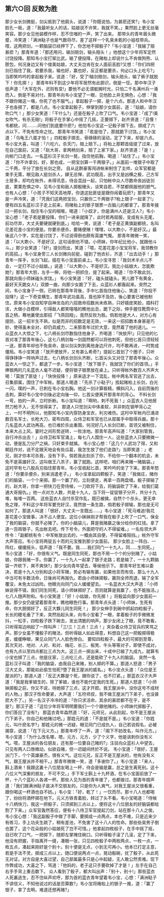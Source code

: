 ## 第六○回 反败为胜

那少女长剑微挺，剑尖抵到了他肩头，说道：「你既说怕，为甚麽还笑?」韦小宝脸孔一板，道：「我最听女人的话，姑娘说不许笑，我就不笑。」果然脸上更无丝毫笑容。那少女见他装模作样，忍不住嗤的一声，笑了出来。
那带头的青年眉头微蹙，冷笑道：「满洲鞑子也是气数将尽，差了这样一个乳臭未乾的小娃桂带兵。喂，这两把剑，一颗脑袋已经押下了，你怎地不掷骰子?「韦小宝道：「我输了赔甚麽 ?」那青年道：「那还用问，输剑赔剑，输头赔头！」他想这个少年将军定然讨饶投降。那知韦小宝打架比武，输了便投降，在赌枱上却说什么不肯做狗熊、认脓包，何况身边又有个俊美姑娘，大丈夫岂肯在女人面前丢脸?又想：「你们四把剑已指住了我，若要杀我，输也好，赢也好，反正都是要杀，何必口头上吃亏?」当即笑吟吟的拿起骰子来。说道：「好，受了!输剑赔剑，输头赔头，输了裤子就脱下！你先掷！」
那青年料不到这少年将军居然有此胆识，倒是一怔。那中年汉子低声道：「大军在外，迟则有变!」要他不必无谓躭搁时光，只怕二千名满州兵一涌而入，倒是不易对付。那青年向韦小宝望了一眼，见他脸上并无惧色，心想：「我不跟你赌这一塲，你死了也不服气。」拿起骰子一掷，是个六点。那道人和中年汉子也各掷了，都是八点。韦小宝拿起骰子，伸掌到那少女面前，道：「姑娘，请你吹口气！」那少女笑道：「干什么?」还是在骰子上吹了口气。韦小宝道：「成了!美女吹气，有杀无赔!」将骰子在手掌心中摇了几摇，正要掷下，赵齐贤道：「且慢！韦都统，问………问他们到底要什麽?」他怕韦小宝这一记骰子掷下去，掷成了六点以下，不免有性命之忧。
那青年冷笑道：「若是怕了，那就跪下讨饶。」韦小宝道：「乌龟王八蛋才怕！」四粒骰子掷去，骨碌碌的滚动，定了下来，却是六点。韦小宝大喜，叫道：「六吃六，杀天门，赔上赔下。」将枱上那颗首级提了过来，放在自己面前，又道：「赵大哥，拿两柄剑来，赔了上家下家。」赵齐贤道：「是！」向帐门口走去。一名蓝衫汉子长剑一晃，指住他前胸，喝道：「站住了。」韦小宝道：「你不许拿剑，好，那也成，一把宝剑算一千两银子。」从面前一堆银子中取了二千两，平分了放在长剑之旁。
自从这群豪客闯进帐来制住了主帅，众军官都是束手无策，眼见敌人挺剑杀人，肆无忌惮，武功既高，出手又是凶横之极，己方军士居多，却均在帐外，未得讯息，待会混战一起，只怕帐中众人尽数命丧凶徒剑底，栗栗危惧之中，见韦小宝和敌人掷骰赌头，谈笑自若，不禁都佩服他的胆气。也有人心想：「小孩子不知天高地厚，你道这批匪徒是跟你闹着玩麽?」那青年又是一声冷笑，道：「凭我们这两把宝剑，只赢你二千两银子?枱上银子一起拿了!」
便有四五名蓝衫汉子走上前来，将赌枱上的银子银票一古脑儿的都拿了。那青年接过一把长剑，指住韦小宝的咽喉，喝道：「小奴才，你是满州人还是汉人?」韦小宝心想：「老子若是要投降，你们一进来就降了，此时若再屈服，变成有头无尾，前功尽弃，大丈夫要硬就硬到底。」哈哈一笑，说道：「老子是正黄旗副都统，名叫花差花差小宝的便是。你要杀便杀，要赌便赌！嘿嘿，以大欺小，不是好汉。」最後这八个字，实在是讨饶了，不过说得倒也颇有英雄气慨。
那青年微微一笑，道：「以大欺小，不是好汉，这句话倒也不错。小师妹，你年纪比他小，就跟他斗斗。」那少女笑道：「好!」提剑而出，笑道：「喂，花差花差小宝宝将军，我领教你的高招。」韦小宝身旁三人长剑微向前挺，碰到了他衣衫，齐道：「出去动手！」那青年一挥手，长剑飞起，插在韦小宝面前桌上。韦小宝寻思：「我剑术半点儿不会，一定打不过小姑娘。」说道：「以大欺小，不是好汉。我比小姑娘大，怎能欺她?」那青年大怒，左手一伸，将他一把抓住，提了起来。喝道：「你不敢此剑，那就向我小师妹磕头求饶。」
韦小宝笑道：「好，磕头就磕头。男儿膝下有黄金，最好天天跪女人!」双膝一曲，向那少女跪了下去，众蓝衫人都轰起来。突然之间，韦小宝身子一侧，已转在那青年背後，手中匕首指住他後心，笑道：「你投不投降?」这一下奇变横生，那青年武功虽高，竟也猝不及防，後心要害已被他制住。原来韦小宝自知学自神龙岛的六招救命招数尚未练熟，只好嬉皮笑脸，插科打诨，大做小丑模样，引得敌人都笑嘻嘻的瞧他出丑，跪下之际，伸手握住靴筒中匕首之柄，蓦地裏使出那招「飞燕回翔」，竟然反败为胜。倘若他是大人，对方心有提防，这一招半生不熟，似是而非的招数定是无效，一来这一招招数本身甚是巧妙，使得虽未全对，却仍具威力，二来那青年过於大意，竟然着了他的道儿。
一众蓝衣人大惊之下，七八柄长剑尽数指住他身子，齐喝道：「快放开!」只见他的匕首对准了那青年後心，这七八柄剑每一剑固然都可以将他刺死，但他匕首只须轻轻一送，那青年却也不免丧命，是以剑尖刺到离他身边尺许，均不敢再进，一时势成僵局。韦小宝笑道：「放开便放开，又有甚么希奇?」提起匕首划了个圈子，只听得铮铮铮一阵响声过去，七八柄长剑剑头齐断，匕首尖头又对住了那青年後心。众蓝衣人一惊之下，都退了一步。韦小宝道：「放下银子，我就饶了你们的首领。」手捧银两的几名蓝衣人毫不迟疑，便将银子银票放在桌上。只听得帐外数百人齐声大喝：「莫放了匪徒！」「快快投降！」原来适才一下混乱，帐中两名军官逃了出去，召集部属，围住了中军帐。那道人喝道：「先杀了小鞑子!」拔起赌枱上长剑，白光一闪，噗的一声，已刺在韦小宝右胸。他这一剑计算极精，横斜闪入，自前而後的击刺，算好韦小宝中剑後必定向後一仰，匕首尖便离开那青年的背心。
不料长剑一弯，拍的一声，立时折断。韦小宝叫道：「啊哟，刺不死我！」众蓝衣人见他居然刀枪不入，无不惊得呆了。
那道人只觉剑尖中体柔软，并非刺在钢甲背心之上，一时不明所以，他那知韦小宝内穿防身宝衣，利刃难伤。这时中军帐内已涌进数百名军士，长枪大刀，密布四周，众侍卫和军官也已从部属手中取得兵器。那十几名蓝衣人武功再高，也已难於杀出重围，何况好几人长剑已断，首领又被制住，本来大占上风，霎时之间形势逆转，一败涂地。那青年高声叫道：「大家别管我，自行冲杀出去！」众侍卫和军官涌上，每七八人围住一人，这些蓝衣人只要微微一动，便是乱刀分尸之祸，只好束手就擒。
韦小宝心想：「这几个人武功了得，又和朝廷作对，说不定跟天地会有些瓜葛，我怎生放了他们走路?」当即笑道：」老兄，刚才你本可杀我，没有下手。倘若我此刻杀了你，不给你一个翻本的机会，未免不是英雄奸汉，这叫做王八羔子，赢了就跑。这样吧，咱们再来赌一赌脑袋。」这时早有七八股兵刃指住那青年。韦小宝收起匕首，笑吟吟的坐了下来。那青年怒道：「你要杀便杀，别来消遣老子。」
韦小宝拿起四颗骰子，笑道：「我做庄，赌你们的脑袋，一个个来掷。那一个赢了的，立刻便走，再拿一百两盘缠。骰子掷输了的，赵大哥，你拿一把快刀在旁侍候，一刀砍将下去，将脑袋砍了下来，给我们葛通大哥报仇。」他一点对方人数，共是十九人，当下将一锭锭银子分开，共分十九堆，每堆一百两。
这些蓝衣人自忖杀官作乱，既已被擒，自然个个杀头，更无幸免之理，不料这少年将军要充好汉，竟然放一条生路，倘若骰子掷输，那也是无可如何了。那道人叫道：「很好，大丈夫一言既出……」韦小宝道：「死马难追!我花差花差小宝做事，决不占人便宜。这位小妹妹刚才帮我在骰子上吹了一口气，保全了我的脑袋，你就不必赌了。你的小脑袋儿，算是我赌蠃之後分给你的红钱。拿了道一百両银子，先出帐去吧。传下号令，外面把守的人不得留难。」一名佐领大声传令：「副都统有令：中军帐放出去的，一概由其自便，不得留难阻挡。」帐外守军大声答应。韦小宝将两锭五十而的元宝推到那少女面前。
那少女脸上一阵白、一阵红，缓缓摇头，低声道：「我不要。我……我们同门一十九人，同……生同死。」韦小宝道：「好，你很有义气。既是同生同死，那也不用一个个的分别赌了。小姑娘，你跟我赌一手。你赢了，一十九人一起拿了银子走路；若是输了，一十九颗脑袋一齐砍下，爽不爽快?」那少女向青年望去，等侯他示下。
那青年好生难以委决，若是十九人分别和这小将军赌，势必有输有赢，如果他言而有信，那么十九人中当可有半数活命，日後尚可再报仇。若由小师妹掷骰，赢则全师而退，输了全军覆没，未免太过凶险。他眼光向同门众人缓缓望去。
一名蓝衣大汉大声道：「小师妹说得不错，我们同生同死，请小师妹掷好了，否则就算是我赢了，也不能独活。」七八人随声附和。韦小宝笑道：「好！小姑娘，你先掷！」将骰盆向那少女面前一推。那少女仍是望着那青年，瞧他眼色行事。那青年点头道：「小师妹，生死有命，你大胆掷好了，反正大夥儿同生同死！」
那少女伸手到碗中抓起四粒骰子，长长的睫毛垂了下来，突然抬起头来，向韦小宝看了一眼，拿着骰子的手微微发抖，一松手，四粒骰子跌下碗去，发出清脆的响声。那少女闭上了眼，竟不敢看，只听得耳边响起了一阵叫声：「三!三！三点！三点！」夹杂着众侍卫官兵的笑骂之声。那少女虽不懂骰子的赌法，但听得敌人如此得意，料想自己这一把骰掷得极差，缓缓睁眼，果见众同门人人脸色惨白。
要知四粒骰子，最大的可掷到至尊，其次天对、地对、人对、和对、梅花、长三、板凳、牛头等等对子，即使不成对，也有九点以至四点都比三点为大。这三点一掷出来，十成中已输了九成九，就算韦小宝也掷了三点，他是庄家，三点吃三点，还是能砍了十九人的脑袋。
突然一名蓝衫汉子叫道：「我的脑袋，由我自己来赌，别人掷的不算。」那道人怒道：「男子汉大丈夫，那能如此偷生怕死?堕了我王屋派的威名。」韦小宝点头道：「众位是王屋派的?」那道人道：「反正大夥是个死，跟你说了，也不打紧。」那蓝衣汉子大声道：「我是我爹娘生的，除了爹娘，谁也不能代定我的生死。」那道人怒道：「小师妹掷骰之前，你又不说，待她掷了三点，这才开腔。我王屋派中，没你这号不成材的人物。」那汉子性命要紧，大声道：「五符师叔，我不做王屋派门下弟子，也没甚麽大不了。」另一名汉子冷冷的道：「你只求活命，其余的甚麽都不在乎，是不是?」那汉子道：「这位少年将军明明要我们一个个跟他赌的。小师妹代掷骰子，你们答应了没有?」
那蓝衣青年森然道：「好，元师兄，从此刻起，你不是王屋派门下弟子。你自己和他赌过吧。」那姓元的道：「不是就不是。」韦小宝道：「你姓元，叫什麽名字?」那姓元的微一迟疑，眼见同门已成仇人，自己若说假名，必被揭穿，说道：「在下元义方。」那青年哼了一声，道：「阁下不妨改名，叫作元方。」韦小宝道：「为什么改名哪，嗯，元方，元方，少了个义字，他是讽刺你没有义气。喂，王屋派的各位朋友，还有那一位要自己赌的?」注目向众蓝衫人中望去，只见有两人口唇微动，似欲自赌，但一迟疑间终於不说。
韦小宝道：「很好，王屋派门下，个个英雄豪杰，很有义气。这位元兄，反正不是王屋派的，他有没有义气，跟王屋派并不相干。」那青年微微一笑，道「多谢你了。」韦小宝道：「来人，斟上酒来！我跟这裏十八位朋友喝上一杯，待会是输是赢，总之是生离死别。这十八位义气深重的朋友，不可不交。」手下军士斟上十九杯酒，在韦小宝面前放了一杯，十八个蓝衫人各递一杯。那些人见为首的青年接了，也都接过。那青年朗声道：「我们跟满洲鞑子是决不交朋友的。只是你为人爽气，对我王屋派又很看重，跟你喝这一杯酒也自不妨。」韦小宝：「好，乾了！」一饮而尽。那十八人也都喝了，纷纷将酒杯掷在地下。元义方铁青着脸，转过了头不看。韦小宝喝道：「侍候十八柄快刀，我这一把骰子，只须掷到三点以上，便将这十八位朋友的好脑袋都给割了下来。」众军官轰然答应，便有十八侍卫军官提起刀剑，站在那十八人之俊。
韦小宝心想：「我这副骰子中做了手脚，要掷成一点两点，本也不难，只是近来少有练习，手上功夫生疏了，稍有差池，不免害了这十八人的性命。那些些臭男子倒也罢了，这个花朵般的小姑娘死了岂不可惜。」他拿起四枚般子，在手中摇了摇，自已吹了口气，一把掷下，随即左掌掩住碗口。只听得骰子滚了几滚，定了下来，他没有把握，手指离开一缝，凑眼一张，只见四枚骰子中两枚两点，一枚一点，一枚五点，凑起来刚好是个别十。别十便是无点，小到无可再小。他本已打定主意，若是手法不灵，掷成三点以上，随口便说两点一点，晃动骰碗，扰了骰子，从此死无对证，对方自是大喜过望，自己部属最多只是心中起疑，无人敢公然责难。现下作弊成功，大喜之下，骂道：「他妈的，老子这只手要砍掉了才是！」左手在自己右手手背上重击数下。
众人看到了骰子，都大叫出声：「别十，别十!」那些蓝衣人死裏逃生，忍不住纵声欢呼，那为首的蓝衣青年望着韦小宝，心想：「满洲鞑子不讲信义，不知他说过的话是否算数?」韦小宝将赌枱上的银子一推，道：「赢了银子，拿了去啊。难道还想再赌?」
